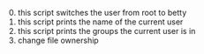 0. this script switches the user from root to betty
1. this script prints the name of the current user
2. this script prints the groups the current user is in
3. change file ownership
